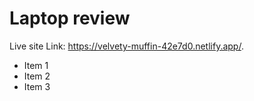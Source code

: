 # Laptop review

Live site Link: https://velvety-muffin-42e7d0.netlify.app/.

- Item 1
- Item 2
- Item 3
